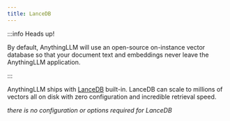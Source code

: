 ```yaml
---
title: LanceDB
---
```


:::info Heads up!

By default, AnythingLLM will use an open-source on-instance vector database so that your document text and embeddings never leave the AnythingLLM application.

:::

AnythingLLM ships with [LanceDB](https://lancedb.com) built-in. LanceDB can scale to millions of vectors all on disk with zero configuration and incredible retrieval speed.

_there is no configuration or options required for LanceDB_